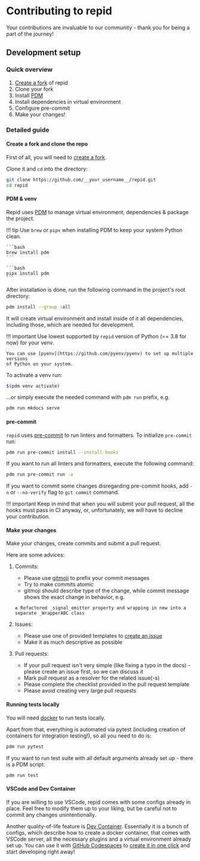 # Contributing to repid

Your contributions are invaluable to our community - thank you for being a part of the journey!

## Development setup

### Quick overview

1. [Create a fork](https://github.com/aleksul/repid/fork) of repid
2. Clone your fork
3. Install [PDM](https://pdm.fming.dev/latest/#installation)
4. Install dependencies in virtual environment
5. Configure pre-commit
6. Make your changes!

### Detailed guide

#### Create a fork and clone the repo

First of all, you will need to [create a fork](https://github.com/aleksul/repid/fork).

Clone it and `cd` into the directory:

```bash
git clone https://github.com/__your_username__/repid.git
cd repid
```

#### PDM & venv

Repid uses [PDM](http://pdm.fming.dev) to manage virtual environment, dependencies &
package the project.

!!! tip
    Use `brew` or `pipx` when installing PDM to keep your system Python clean.

    ```bash
    brew install pdm
    ```

    ```bash
    pipx install pdm
    ```

After installation is done, run the following command in the project's root directory:

```bash
pdm install --group :all
```

It will create virtual environment and install inside of it all dependencies, including those,
which are needed for development.

!!! important
    Use lowest supported by `repid` version of Python (== 3.8 for now) for your venv.

    You can use [pyenv](https://github.com/pyenv/pyenv) to set up multiple versions
    of Python on your system.

To activate a venv run:

```bash
$(pdm venv activate)
```

...or simply execute the needed command with `pdm run` prefix, e.g.

```bash
pdm run mkdocs serve
```

#### pre-commit

`repid` uses [pre-commit](https://pre-commit.com) to run linters and formatters.
To initialize `pre-commit` run:

```bash
pdm run pre-commit install --install-hooks
```

If you want to run all linters and formatters, execute the following command:

```bash
pdm run pre-commit run -a
```

If you want to commit some changes disregarding pre-commit hooks, add `-n` or `--no-verify` flag
to `git commit` command.

!!! important
    Keep in mind that when you will submit your pull request, all the hooks
    must pass in CI anyway, or, unfortunately, we will have to decline your contribution.

#### Make your changes

Make your changes, create commits and submit a pull request.

Here are some advices:

1. Commits:
    - Please use [gitmoji](https://gitmoji.dev) to prefix your commit messages
    - Try to make commits atomic
    - gitmoji should describe type of the change, while commit message
    shows the exact change in behavior, e.g.

    ```shell
    ♻️ Refactored _signal_emitter property and wrapping in new into a separate _WrapperABC class
    ```

2. Issues:
    - Please use one of provided templates to [create an issue](https://github.com/aleksul/repid/issues/new/choose)
    - Make it as much descriptive as possible

3. Pull requests:
    - If your pull request isn't very simple (like fixing a typo in the docs) - please create an
    issue first, so we can discuss it
    - Mark pull request as a resolver for the related issue(-s)
    - Please complete the checklist provided in the pull request template
    - Please avoid creating very large pull requests

#### Running tests locally

You will need [docker](https://www.docker.com) to run tests locally.

Apart from that, everything is automated via pytest (including creation of containers
for integration testing!), so all you need to do is:

```bash
pdm run pytest
```

If you want to run test suite with all default arguments already set up - there is a PDM script:

```bash
pdm run test
```

#### VSCode and Dev Container

If you are willing to use VSCode, repid comes with some configs already in place. Feel free to
modify them up to your liking, but be careful not to commit any changes unintentionally.

Another quality-of-life feature is [Dev Container](https://containers.dev). Essentially it is
a bunch of configs, which describe how to create a docker container, that comes with VSCode server,
all the necessary plugins and a virtual environment already set up.
You can use it with [GitHub Codespaces](https://docs.github.com/codespaces/overview) to
[create it in one click](https://github.com/codespaces/new?ref=main&repo=420659467)
and start developing right away!
